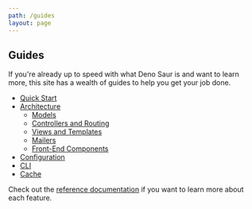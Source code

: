 ```yaml
---
path: /guides
layout: page
---
```


## Guides

If you're already up to speed with what Deno Saur is and want to learn
more, this site has a wealth of guides to help you get your job done.

- [Quick Start](start.html)
- [Architecture](architecture.html)
  - [Models](models.html)
  - [Controllers and Routing](controllers.html)
  - [Views and Templates](views.html)
  - [Mailers](mailers.html)
  - [Front-End Components](components.html)
- [Configuration](configuration.html)
- [CLI](cli.html)
- [Cache](cache.html)

Check out the [reference documentation][] if you want to learn more
about each feature.

[reference documentation]: https://api.denosaur.org
